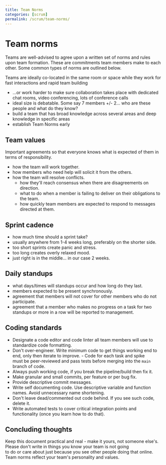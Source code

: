 ```yaml
---
title: Team Norms
categories: [scrum]
permalink: /scrum/team-norms/
---
```


# Team norms

Teams are well-advised to agree upon a written set of norms and rules upon team formation. These are commitments team members make to each other. Some common types of norms are outlined below.

Teams are ideally co-located in the same room or space while they work for fast interactions and rapid team building

- ...or work harder to make sure collaboration takes place with dedicated chat rooms, video conferencing, lots of conference calls
- ideal size is debatable. Some say 7 members +/- 2... who are these people and what do they know?
- build a team that has broad knowledge across several areas and deep knowledge in specific areas
- establish Team Norms early

## Team values

Important agreements so that everyone knows what is expected of them in terms of responsibility.

- how the team will work together.
- how members who need help will solicit it from the others.
- how the team will resolve conflicts.
  - how they'll reach consensus when there are disagreements on direction.
  - what to do when a member is failing to deliver on their obligations to the team.
  - how quickly team members are expected to respond to messages directed at them.

## Sprint cadence

- how much time should a sprint take?
- usually anywhere from 1-4 weeks long, preferably on the shorter side.
- too short sprints create panic and stress.
- too long creates overly relaxed mood.
- just right is in the middle... in our case 2 weeks.

## Daily standups

- what days/times will standups occur and how long do they last.
- members expected to be present synchronously.
- agreement that members will not cover for other members who do not participate.
- agreement that a member who makes no progress on a task for two standups or more in a row will be reported to management.

## Coding standards

- Designate a code editor and code linter all team members will use to standardize code formatting.
- Don't over-engineer. Write minimum code to get things working end to end, only then iterate to improve.
  - Code for each task and spike must be peer-reviewed and pass tests before merging into the `main` branch of code.
- Always push working code, if you break the pipeline/build then fix it.
- Make granular and small commits, per feature or per bug fix.
- Provide descriptive commit messages.
- Write self documenting code. Use descriptive variable and function names. Avoid unnecessary name shortening.
- Don't leave dead/commented out code behind. If you see such code, delete it.
- Write automated tests to cover critical integration points and functionality (once you learn how to do that).

## Concluding thoughts

Keep this document practical and real - make it yours, not someone else's. Please don't write in things you know your team is not going to do or care about just because you see other people doing that online. Team norms reflect your team's personality and values.
